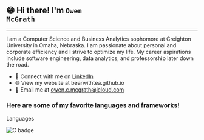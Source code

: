 ## 😁 Hi there! I'm <code>Owen McGrath</code>
<hr>
I am a Computer Science and Business Analytics sophomore at Creighton University in Omaha, Nebraska. I am passionate about personal and corporate efficiency and I strive to optimize my life. My career aspirations include software engineering, data analytics, and professorship later down the road.
<p></p>
<ul>
<li> 🤝 Connect with me on <a href="https://www.linkedin.com/in/owen-mcgrath-ocm/" rel="nofollow">LinkedIn</a></li>
<li> 🌐 View my website at bearwithtea.github.io </li>
<li> 📩 Email me at <a href="mailto:owen.c.mcgrathicloud.com"<code>owen.c.mcgrath@icloud.com</code></a></li>
</ul>

### Here are some of my favorite languages and frameworks!

Languages

![C badge](https://github.com/bearwithtea/bearwithtea/assets/132114816/ab310f96-0169-4d2d-8c72-04d6c356d2de)
